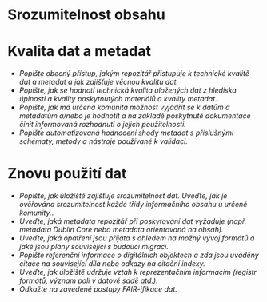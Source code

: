 
# Srozumitelnost obsahu

# Kvalita dat a metadat

- *Popište obecný přístup, jakým repozitář přistupuje k technické kvalitě dat a metadat a jak zajišťuje věcnou kvalitu dat.*
- *Popište, jak se hodnotí technická kvalita uložených dat z hlediska úplnosti a kvality poskytnutých materiálů a kvality metadat.*.
- *Popište, jak má určená komunita možnost vyjádřit se k datům a metadatům a/nebo je hodnotit a na základě poskytnuté dokumentace činit informovaná rozhodnutí o jejich použitelnosti.*
- *Popište automatizovaná hodnocení shody metadat s příslušnými schématy, metody a nástroje používané k validaci.*
  
# Znovu použití dat
- *Popište, jak úložiště zajišťuje srozumitelnost dat. Uveďte, jak je ověřována srozumitelnost každé třídy informačního obsahu u určené komunity.*.
- *Uveďte, jaká metadata repozitář při poskytování dat vyžaduje (např. metadata Dublin Core nebo metadata orientovaná na obsah).*
- *Uveďte, jaká opatření jsou přijata s ohledem na možný vývoj formátů a jaké jsou plány související s budoucí migrací.*
- *Popište referenční informace o digitálních objektech a zda jsou uváděny citace na související díla nebo odkazy na citační indexy.*
- *Uveďte, jak úložiště udržuje vztah k reprezentačním informacím (registr formátů, význam polí v datové sadě atd.).*
- *Odkažte na zavedené postupy FAIR-ifikace dat.*

